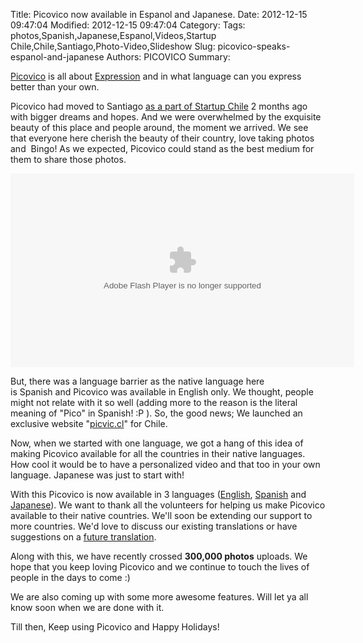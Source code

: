 Title: Picovico now available in Espanol and Japanese.
Date: 2012-12-15 09:47:04
Modified: 2012-12-15 09:47:04
Category: 
Tags: photos,Spanish,Japanese,Espanol,Videos,Startup Chile,Chile,Santiago,Photo-Video,Slideshow
Slug: picovico-speaks-espanol-and-japanese
Authors: PICOVICO
Summary: 

<a title="Picovico - Slideshow Maker" href="http://www.picovico.com" target="_blank">Picovico</a> is all about <a href="http://www.picovico.com/blog/have-a-story-express.html" target="_blank">Expression</a> and in what language can you express better than your own.

Picovico had moved to Santiago <a title="Picovico Startup Chile Program" href="http://www.picovico.com/blog/picovico-is-now-a-part-of-start-up-chile.html" target="_blank">as a part of Startup Chile</a> 2 months ago with bigger dreams and hopes. And we were overwhelmed by the exquisite beauty of this place and people around, the moment we arrived. We see that everyone here cherish the beauty of their country, love taking photos and  Bingo! As we expected, Picovico could stand as the best medium for them to share those photos.

<object id="picovico-player-ebd1511ee3a0410c8005016f484b2c37" width="550" height="310" classid="clsid:d27cdb6e-ae6d-11cf-96b8-444553540000" codebase="http://download.macromedia.com/pub/shockwave/cabs/flash/swflash.cab#version=6,0,40,0"><param name="allowfullscreen" value="true" /><param name="allowscriptaccess" value="always" /><param name="src" value="https://www.picovico.com/player/player.swf?file=http://s3.amazonaws.com/pvcdn2/video/ebd1511ee3a0410c8005016f484b2c37/ebd1511ee3a0410c8005016f484b2c37-360.mp4&amp;image=http://s3.amazonaws.com/pvcdn2/video/ebd1511ee3a0410c8005016f484b2c37/ebd1511ee3a0410c8005016f484b2c37-360.jpg&amp;skin=https://www.picovico.com//player/bekle.zip&amp;baseurl=https://www.picovico.com/&amp;controlbar.position=over&amp;logo.file=https://www.picovico.com/themes/_global/images/picovico.png&amp;logo.link=https://www.picovico.com/play/ebd1511ee3a0410c8005016f484b2c37&amp;logo.margin=20&amp;logo.position=top-left&amp;logo.over=1&amp;logo.out=0.8&amp;logo.hide=false" /><embed id="picovico-player-ebd1511ee3a0410c8005016f484b2c37" width="550" height="310" type="application/x-shockwave-flash" src="https://www.picovico.com/player/player.swf?file=http://s3.amazonaws.com/pvcdn2/video/ebd1511ee3a0410c8005016f484b2c37/ebd1511ee3a0410c8005016f484b2c37-360.mp4&amp;image=http://s3.amazonaws.com/pvcdn2/video/ebd1511ee3a0410c8005016f484b2c37/ebd1511ee3a0410c8005016f484b2c37-360.jpg&amp;skin=https://www.picovico.com//player/bekle.zip&amp;baseurl=https://www.picovico.com/&amp;controlbar.position=over&amp;logo.file=https://www.picovico.com/themes/_global/images/picovico.png&amp;logo.link=https://www.picovico.com/play/ebd1511ee3a0410c8005016f484b2c37&amp;logo.margin=20&amp;logo.position=top-left&amp;logo.over=1&amp;logo.out=0.8&amp;logo.hide=false" allowfullscreen="true" allowscriptaccess="always" /></object>

But, there was a language barrier as the native language here is Spanish and Picovico was available in English only. We thought, people might not relate with it so well (adding more to the reason is the literal meaning of "Pico" in Spanish! :P ). So, the good news; We launched an exclusive website "<a href="http://www.picvic.cl/en/home" target="_blank">picvic.cl</a>" for Chile.

Now, when we started with one language, we got a hang of this idea of making Picovico available for all the countries in their native languages. How cool it would be to have a personalized video and that too in your own language. Japanese was just to start with!

With this Picovico is now available in 3 languages (<a title="Picovico in English" href="http://www.picovico.com/en/home" target="_blank">English</a>, <a title="Picovico in Spanish" href="http://www.picovico.com/es/home" target="_blank">Spanish</a> and <a title="Picovico in Japanese" href="http://www.picovico.com/jp/home" target="_blank">Japanese</a>). We want to thank all the volunteers for helping us make Picovico available to their native countries. We'll soon be extending our support to more countries. We'd love to discuss our existing translations or have suggestions on a <a title="Volunteers needed for Picovico" href="http://www.picovico.com/volunteers" target="_blank">future translation</a>.

Along with this, we have recently crossed <strong>300,000 photos</strong> uploads. We hope that you keep loving Picovico and we continue to touch the lives of people in the days to come :)

We are also coming up with some more awesome features. Will let ya all know soon when we are done with it.

Till then, Keep using Picovico and Happy Holidays!